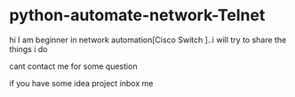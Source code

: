 # python-automate-network-Telnet
hi
I am beginner in network automation[Cisco Switch ]..i will try to share the things i do 

cant contact me for some question 

if you have some idea project inbox me
